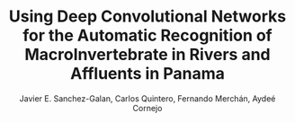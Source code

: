 ---
paperId: 24
author: Javier E. Sanchez-Galan, Carlos Quintero, Fernando Merchán, Aydeé Cornejo
publicationauthor: Sanchez-Galan, J. E. et al.
title: Using Deep Convolutional Networks for the Automatic Recognition of MacroInvertebrate in Rivers and Affluents in Panama
pdf: Oral_Javier_Sanchez-Galan.pdf
poster: --
alt: --
type: Oral & Poster
topic: Machine Learning Applications
link: --
conference: neurips
year: 2018
tags: neurips-2018
location: Montreal, Canada
---
